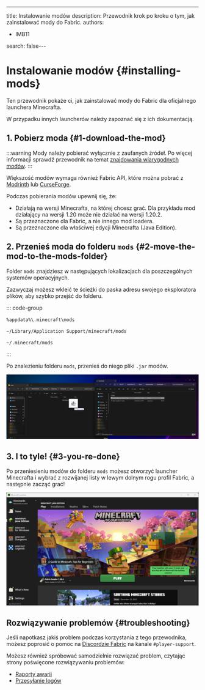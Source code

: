 ---
title: Instalowanie modów
description: Przewodnik krok po kroku o tym, jak zainstalować mody do Fabric.
authors:
  - IMB11

search: false---

# Instalowanie modów {#installing-mods}

Ten przewodnik pokaże ci, jak zainstalować mody do Fabric dla oficjalnego launchera Minecrafta.

W przypadku innych launcherów należy zapoznać się z ich dokumentacją.

## 1. Pobierz moda {#1-download-the-mod}

:::warning
Mody należy pobierać wyłącznie z zaufanych źródeł. Po więcej informacji sprawdź przewodnik na temat [znajdowania wiarygodnych modów](./finding-mods).
:::

Większość modów wymaga również Fabric API, które można pobrać z [Modrinth](https://modrinth.com/mod/fabric-api) lub [CurseForge](https://curseforge.com/minecraft/mc-mods/fabric-api).

Podczas pobierania modów upewnij się, że:

- Działają na wersji Minecrafta, na której chcesz grać. Dla przykładu mod działający na wersji 1.20 może nie działać na wersji 1.20.2.
- Są przeznaczone dla Fabric, a nie innego mod loadera.
- Są przeznaczone dla właściwej edycji Minecrafta (Java Edition).

## 2. Przenieś moda do folderu `mods` {#2-move-the-mod-to-the-mods-folder}

Folder `mods` znajdziesz w następujących lokalizacjach dla poszczególnych systemów operacyjnych.

Zazwyczaj możesz wkleić te ścieżki do paska adresu swojego eksploratora plików, aby szybko przejść do folderu.

::: code-group

```:no-line-numbers [Windows]
%appdata%\.minecraft\mods
```

```:no-line-numbers [macOS]
~/Library/Application Support/minecraft/mods
```

```:no-line-numbers [Linux]
~/.minecraft/mods
```

:::

Po znalezieniu folderu `mods`, przenieś do niego pliki `.jar` modów.

![Zainstalowane mody w folderze mods](/assets/players/installing-mods.png)

## 3. I to tyle! {#3-you-re-done}

Po przeniesieniu modów do folderu `mods` możesz otworzyć launcher Minecrafta i wybrać z rozwijanej listy w lewym dolnym rogu profil Fabric, a następnie zacząć grać!

![Launcher Minecrafta z wybranym profilem Fabric](/assets/players/installing-fabric/launcher-screen.png)

## Rozwiązywanie problemów {#troubleshooting}

Jeśli napotkasz jakiś problem podczas korzystania z tego przewodnika, możesz poprosić o pomoc na [Discordzie Fabric](https://discord.gg/v6v4pMv) na kanale `#player-support`.

Możesz również spróbować samodzielnie rozwiązać problem, czytając strony poświęcone rozwiązywaniu problemów:

- [Raporty awarii](./troubleshooting/crash-reports)
- [Przesyłanie logów](./troubleshooting/uploading-logs)
